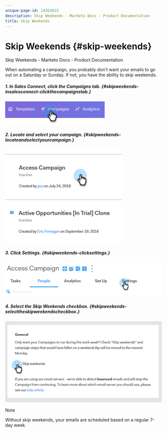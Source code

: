 ```yaml
---
unique-page-id: 14352622
description: Skip Weekends - Marketo Docs - Product Documentation
title: Skip Weekends
---
```


# Skip Weekends {#skip-weekends}

Skip Weekends - Marketo Docs - Product Documentation

When automating a campaign, you probably don't want your emails to go out on a Saturday or Sunday. If not, you have the ability to skip weekends.

##### 1. In Sales Connect, click the Campaigns tab. {#skipweekends-insalesconnect-clickthecampaignstab.}

![](assets/one-2.png)

##### 2. Locate and select your campaign. {#skipweekends-locateandselectyourcampaign.}

![](assets/two-2.png)

##### 3. Click Settings. {#skipweekends-clicksettings.}

![](assets/three-2.png)

##### 4. Select the Skip Weekends checkbox. {#skipweekends-selecttheskipweekendscheckbox.}

![](assets/four-2.png)

>[!NOTE]
>
>Without skip weekends, your emails are scheduled based on a regular 7-day week.

